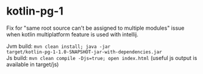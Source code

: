 # kotlin-pg-1

Fix for "same root source can't be assigned to multiple modules" issue when kotlin multiplatform feature is used with intellij.<br>

Jvm build: <code>mvn clean install; java -jar target/kotlin-pg-1-1.0-SNAPSHOT-jar-with-dependencies.jar</code><br>
Js build: <code>mvn clean compile -Djs=true; open index.html</code> (useful js output is available in target/js)
